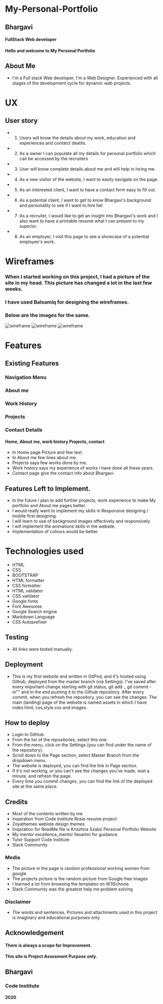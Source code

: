 # My-Personal-Portfolio
## Bhargavi 
####  FullStack Web developer

#### Hello and welcome to My Personal Portfolio

## About Me 
* I'm a Full stack Web developer, I'm a Web Designer. Experienced with all stages of the development cycle for dynamic web projects.


# UX
## User story
* 1. Users will know the details about my work, education and experiences and contatct deatils.
* 2. As a owner I can populate all my details for personal portfolio which can be accessed by the recruiters
* 3. User will know complete details about me and will help in hiring me.
* 4. As a new visitor of the website, I want to easily navigate on the page.
* 5. As an interested client, I want to have a contact form easy to fill out.
* 6. As a potential client, I want to get to know Bhargavi's background and personality to see if I want to hire her
* 7. As a recruiter, I would like to get an insight into Bhargavi's work and I also want to have a printable resumé what I can present to my superior.
* 8. As an employer, I visit this page to see a showcase of a potential employee's work.

# Wireframes
### When I started working on this project, I had a picture of the site in my head. This picture has changed a lot in the last few weeks. 
### I have used Balsamiq for designing the wireframes.
### Below are the images for the same.
![wireframe](/readme-img/tab.png)
![wireframe](/readme-img/mobile.png)
![wireframe](/readme-img/desktop.png)


# Features
## Existing Features
### Navigation Menu 
### About me 
### Work History 
### Projects
### Contact Details

#### Home, About me, work history Projects, contact

* In Home page Picture and few text.
* In About me few lines about me. 
* Projects says few works done by me.
* Work history says my experience of works i have done all these years.
* Contact page give the contact info about Bhargavi.
## Features Left to Implement. 
* In the future I plan to add further projects, work experience to make My portfolio and About me pages better.
* I would really want to implement my skills in Responsive designing / mobile first designing.
* I will learn to use of background images effectively and responsively. 
* I will implement the animations skills in the website.
* Implementation of colours would be better.

# Technologies used
* HTML
* CSS
* BOOTSTRAP
* HTML formatter
* CSS formatter
* HTML validator
* CSS validator
* Google fonts
* Font Awesome
* Google Search engine
* Markdown Language
* CSS Autoprefixer 

## Testing
* All links were tested manually.

## Deployment
* This is my first website and written in GitPod, and it's hosted using Github, deployed from the master branch (via Settings). I've saved after every important change starting with git status, git add ., git commit -m"" and in the end pushing it to the Github repository. After every commit, when you refresh the repository, you can see the changes. The main (landing) page of the website is named assets in which I have index.html, css,style.css and images.

## How to deploy

* Login to GitHub.
* From the list of the repositories, select this one.
* From the menu, click on the Settings (you can find under the name of the repository).
* Scroll down to the Page section, select Master Branch from the dropdown menu.
* The website is deployed, you can find the link in Page section.
* If it's not working, or you can't see the changes you've made, wait a minute, and refresh the page.
* Every time you commit changes, you can find the link of the deployed site at the same place.


## Credits
* Most of the contents written by me
* Inspiration from Code Institute Rosie resume project
* Zoyathemes webiste design themes
* Inspiration for ReadMe file is Krisztina Szabó Personal Portfolio Website
* My mentor excellence_mentor llesamni for guidance
* Tutor Support Code Institute
* Slack Community

### Media 
* The picture in the page is random professional working women from google
* The projects picture is the random picture from Google free images 
* I learned a lot from browsing the templates on W3Schools
* Slack Community was the greatest help me problem solving 
### Disclaimer
* The words and sentences, Pictures and attachments used in this project is imaginary and educational purposes only.

## Acknowledgement
#### There is always a scope for Improvement.
#### This site is Project Assesment Purpose only.
## Bhargavi
### Code Institute
#### 2020

